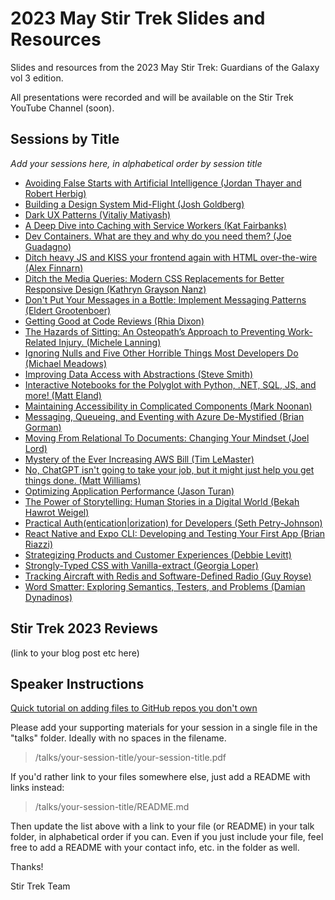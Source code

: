 # 2023 May Stir Trek Slides and Resources

Slides and resources from the 2023 May Stir Trek: Guardians of the Galaxy vol 3 edition.

All presentations were recorded and will be available on the Stir Trek YouTube Channel (soon).

## Sessions by Title

*Add your sessions here, in alphabetical order by session title*

- [Avoiding False Starts with Artificial Intelligence (Jordan Thayer and Robert Herbig)](/talks/avoiding-false-starts-with-ai/README.md)
- [Building a Design System Mid-Flight (Josh Goldberg)](/talks/building-a-design-system-mid-flight/README.md)
- [Dark UX Patterns (Vitaliy Matiyash)](/talks/dark-ux-patterns/README.md)
- [A Deep Dive into Caching with Service Workers (Kat Fairbanks)](/talks/deep-dive-into-caching-with-service-workers/README.md)
- [Dev Containers. What are they and why do you need them? (Joe Guadagno)](/talks/dev-containers-what-why/README.md)
- [Ditch heavy JS and KISS your frontend again with HTML over-the-wire (Alex Finnarn)](/talks/ditch-heavy-js/README.md)
- [Ditch the Media Queries: Modern CSS Replacements for Better Responsive Design (Kathryn Grayson Nanz)](/talks/ditch-media-queries-modern-css/README.md)
- [Don't Put Your Messages in a Bottle: Implement Messaging Patterns (Eldert Grootenboer)](/talks/dont-put-message-in-bottle/dont-put-message-in-bottle.pdf)
- [Getting Good at Code Reviews (Rhia Dixon)](/talks/code-reviews/README.md)
- [The Hazards of Sitting: An Osteopath’s Approach to Preventing Work-Related Injury. (Michele Lanning)](/talks/hazards-of-sitting/README.md)
- [Ignoring Nulls and Five Other Horrible Things Most Developers Do (Michael Meadows)](/talks/ignoring-nulls-and-other-horrible-things-developers-do/README.md)
- [Improving Data Access with Abstractions (Steve Smith)](/talks/improving-data-access-with-abstractions/SteveSmith-ImprovingDataAccessWithAbstractions.pdf)
- [Interactive Notebooks for the Polyglot with Python, .NET, SQL, JS, and more! (Matt Eland)](/talks/PolyglotNotebooks/README.md)
- [Maintaining Accessibility in Complicated Components (Mark Noonan)](/talks/maintaining-accessibility/README.md)
- [Messaging, Queueing, and Eventing with Azure De-Mystified (Brian Gorman)](/talks/azure-messaging/README.md)
- [Moving From Relational To Documents: Changing Your Mindset (Joel Lord)](/talks/relational-to-documents/README.md)
- [Mystery of the Ever Increasing AWS Bill (Tim LeMaster)](/talks/mystery-of-the-ever-increasing-aws-bill/mystery-of-the-ever-increasing-aws-bill.pdf)
- [No, ChatGPT isn't going to take your job, but it might just help you get things done. (Matt Williams)](/talks/chatgpt/README.md)
- [Optimizing Application Performance (Jason Turan)](/talks/optimizing-application-performance/README.md)
- [The Power of Storytelling: Human Stories in a Digital World (Bekah Hawrot Weigel)](/talks/power-of-storytelling/README.md)
- [Practical Auth(entication|orization) for Developers (Seth Petry-Johnson)](/talks/practical-auth/README.md)
- [React Native and Expo CLI: Developing and Testing Your First App (Brian Riazzi)](/talks/react-native-expo-cli/README.md)
- [Strategizing Products and Customer Experiences (Debbie Levitt)](/talks/strategizing-products-and-customer-experiences/2023-SPACE-StirTrek.pdf)
- [Strongly-Typed CSS with Vanilla-extract (Georgia Loper)](/talks/strongly-typed-css/README.md)
- [Tracking Aircraft with Redis and Software-Defined Radio (Guy Royse)](/talks/tracking-aircraft/README.md)
- [Word Smatter: Exploring Semantics, Testers, and Problems (Damian Dynadinos)](/talks/word-smatter/README.md)


## Stir Trek 2023 Reviews

(link to your blog post etc here)

## Speaker Instructions


[Quick tutorial on adding files to GitHub repos you don't own](https://ardalis.com/how-to-add-files-to-a-github-repo-you-don%E2%80%99t-own/)

Please add your supporting materials for your session in a single file in the "talks" folder. Ideally with no spaces in the filename.

> /talks/your-session-title/your-session-title.pdf

If you'd rather link to your files somewhere else, just add a README with links instead:

> /talks/your-session-title/README.md

Then update the list above with a link to your file (or README) in your talk folder, in alphabetical order if you can. Even if you just include your file, feel free to add a README with your contact info, etc. in the folder as well.

Thanks!

Stir Trek Team
